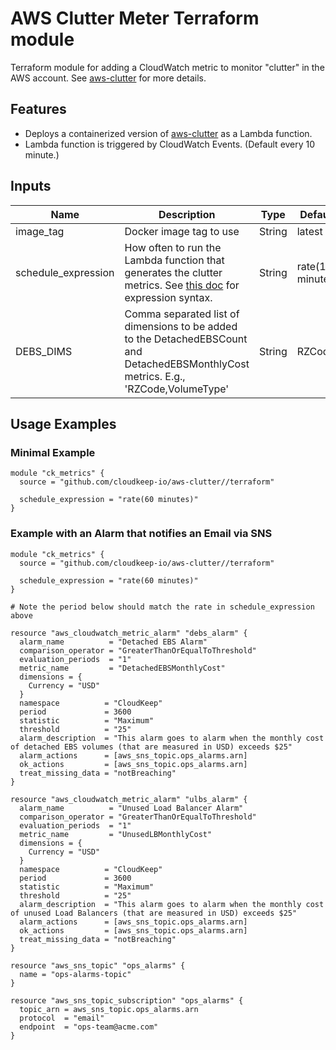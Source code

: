 # AWS Clutter Meter Terraform module

Terraform module for adding a CloudWatch metric to monitor "clutter" in the AWS account. See [aws-clutter](https://github.com/cloudkeep-io/aws-clutter) for more details.

## Features
* Deploys a containerized version of [aws-clutter](https://github.com/cloudkeep-io/aws-clutter) as a Lambda function.
* Lambda function is triggered by CloudWatch Events. (Default every 10 minute.)

## Inputs

| Name | Description | Type | Default | Required |
| ---- | ----------- | ---- | ------- | -------- |
| image_tag | Docker image tag to use | String | latest | no |
| schedule_expression | How often to run the Lambda function that generates the clutter metrics. See [this doc](https://docs.aws.amazon.com/AmazonCloudWatch/latest/events/ScheduledEvents.html) for expression syntax. | String | rate(10 minutes) | no |
| DEBS_DIMS | Comma separated list of dimensions to be added to the DetachedEBSCount and DetachedEBSMonthlyCost metrics. E.g., 'RZCode,VolumeType' | String | RZCode | no |

## Usage Examples

### Minimal Example

```
module "ck_metrics" {
  source = "github.com/cloudkeep-io/aws-clutter//terraform"

  schedule_expression = "rate(60 minutes)" 
}
```

### Example with an Alarm that notifies an Email via SNS
```
module "ck_metrics" {
  source = "github.com/cloudkeep-io/aws-clutter//terraform"

  schedule_expression = "rate(60 minutes)" 
}

# Note the period below should match the rate in schedule_expression above

resource "aws_cloudwatch_metric_alarm" "debs_alarm" {
  alarm_name          = "Detached EBS Alarm"
  comparison_operator = "GreaterThanOrEqualToThreshold"
  evaluation_periods  = "1"
  metric_name         = "DetachedEBSMonthlyCost"
  dimensions = {
    Currency = "USD"
  }
  namespace          = "CloudKeep"
  period             = 3600
  statistic          = "Maximum"
  threshold          = "25"
  alarm_description  = "This alarm goes to alarm when the monthly cost of detached EBS volumes (that are measured in USD) exceeds $25"
  alarm_actions      = [aws_sns_topic.ops_alarms.arn]
  ok_actions         = [aws_sns_topic.ops_alarms.arn]
  treat_missing_data = "notBreaching"
}

resource "aws_cloudwatch_metric_alarm" "ulbs_alarm" {
  alarm_name          = "Unused Load Balancer Alarm"
  comparison_operator = "GreaterThanOrEqualToThreshold"
  evaluation_periods  = "1"
  metric_name         = "UnusedLBMonthlyCost"
  dimensions = {
    Currency = "USD"
  }
  namespace          = "CloudKeep"
  period             = 3600
  statistic          = "Maximum"
  threshold          = "25"
  alarm_description  = "This alarm goes to alarm when the monthly cost of unused Load Balancers (that are measured in USD) exceeds $25"
  alarm_actions      = [aws_sns_topic.ops_alarms.arn]
  ok_actions         = [aws_sns_topic.ops_alarms.arn]
  treat_missing_data = "notBreaching"
}

resource "aws_sns_topic" "ops_alarms" {
  name = "ops-alarms-topic"
}

resource "aws_sns_topic_subscription" "ops_alarms" {
  topic_arn = aws_sns_topic.ops_alarms.arn
  protocol  = "email"
  endpoint  = "ops-team@acme.com"
}
```
